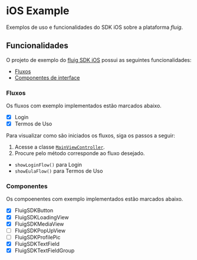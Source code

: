 # iOS Example

Exemplos de uso e funcionalidades do SDK iOS sobre a plataforma _fluig_.

## Funcionalidades

O projeto de exemplo do [fluig SDK iOS]() possui as seguintes funcionalidades:
* [Fluxos](#fluxos)
* [Componentes de interface](#componentes)

### Fluxos

Os fluxos com exemplo implementados estão marcados abaixo.

- [x] Login
- [x] Termos de Uso

Para visualizar como são iniciados os fluxos, siga os passos a seguir:
1. Acesse a classe [`MainViewController`](../Example/Example/Controllers/Main/MainViewController.swift).
2. Procure pelo método corresponde ao fluxo desejado.
  * `showLoginFlow()` para Login
  * `showEulaFlow()` para Termos de Uso

### Componentes

Os compoenentes com exemplo implementados estão marcados abaixo.

- [x] FluigSDKButton
- [x] FluigSDKLoadingView
- [x] FluigSDKMediaView
- [ ] FluigSDKPopUpView
- [ ] FluigSDKProfilePic
- [x] FluigSDKTextField
- [x] FluigSDKTextFieldGroup
